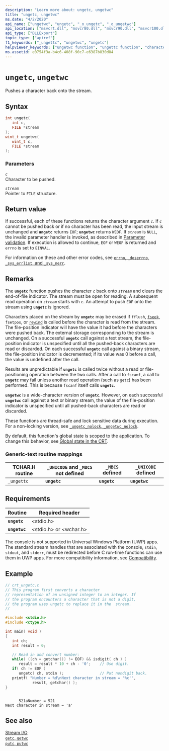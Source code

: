 ```yaml
---
description: "Learn more about: ungetc, ungetwc"
title: "ungetc, ungetwc"
ms.date: "4/2/2020"
api_name: ["ungetwc", "ungetc", "_o_ungetc", "_o_ungetwc"]
api_location: ["msvcrt.dll", "msvcr80.dll", "msvcr90.dll", "msvcr100.dll", "msvcr100_clr0400.dll", "msvcr110.dll", "msvcr110_clr0400.dll", "msvcr120.dll", "msvcr120_clr0400.dll", "ucrtbase.dll", "api-ms-win-crt-stdio-l1-1-0.dll", "api-ms-win-crt-private-l1-1-0.dll"]
api_type: ["DLLExport"]
topic_type: ["apiref"]
f1_keywords: ["_ungettc", "ungetwc", "ungetc"]
helpviewer_keywords: ["ungetwc function", "ungettc function", "characters, pushing back onto stream", "_ungettc function", "ungetc function"]
ms.assetid: e0754f3a-b4c6-408f-90c7-e6387b830d84
---
```

# `ungetc`, `ungetwc`

Pushes a character back onto the stream.

## Syntax

```C
int ungetc(
   int c,
   FILE *stream
);
wint_t ungetwc(
   wint_t c,
   FILE *stream
);
```

### Parameters

*`c`*\
Character to be pushed.

*`stream`*\
Pointer to `FILE` structure.

## Return value

If successful, each of these functions returns the character argument *`c`*. If *`c`* cannot be pushed back or if no character has been read, the input stream is unchanged and **`ungetc`** returns `EOF`; **`ungetwc`** returns `WEOF`. If *`stream`* is `NULL`, the invalid parameter handler is invoked, as described in [Parameter validation](../parameter-validation.md). If execution is allowed to continue, `EOF` or `WEOF` is returned and `errno` is set to `EINVAL`.

For information on these and other error codes, see [`errno`, `_doserrno`, `_sys_errlist`, and `_sys_nerr`](../errno-doserrno-sys-errlist-and-sys-nerr.md).

## Remarks

The **`ungetc`** function pushes the character *`c`* back onto *`stream`* and clears the end-of-file indicator. The stream must be open for reading. A subsequent read operation on *`stream`* starts with *`c`*. An attempt to push `EOF` onto the stream using **`ungetc`** is ignored.

Characters placed on the stream by **`ungetc`** may be erased if `fflush`, [`fseek`](fseek-fseeki64.md), `fsetpos`, or [`rewind`](rewind.md) is called before the character is read from the stream. The file-position indicator will have the value it had before the characters were pushed back. The external storage corresponding to the stream is unchanged. On a successful **`ungetc`** call against a text stream, the file-position indicator is unspecified until all the pushed-back characters are read or discarded. On each successful **`ungetc`** call against a binary stream, the file-position indicator is decremented; if its value was 0 before a call, the value is undefined after the call.

Results are unpredictable if **`ungetc`** is called twice without a read or file-positioning operation between the two calls. After a call to `fscanf`, a call to **`ungetc`** may fail unless another read operation (such as `getc`) has been performed. This is because `fscanf` itself calls **`ungetc`**.

**`ungetwc`** is a wide-character version of **`ungetc`**. However, on each successful **`ungetwc`** call against a text or binary stream, the value of the file-position indicator is unspecified until all pushed-back characters are read or discarded.

These functions are thread-safe and lock sensitive data during execution. For a non-locking version, see [`_ungetc_nolock`, `_ungetwc_nolock`](ungetc-nolock-ungetwc-nolock.md).

By default, this function's global state is scoped to the application. To change this behavior, see [Global state in the CRT](../global-state.md).

### Generic-text routine mappings

|TCHAR.H routine|`_UNICODE` and `_MBCS` not defined|`_MBCS` defined|`_UNICODE` defined|
|---------------------|------------------------------------|--------------------|-----------------------|
|`_ungettc`|**`ungetc`**|**`ungetc`**|**`ungetwc`**|

## Requirements

|Routine|Required header|
|-------------|---------------------|
|**`ungetc`**|\<stdio.h>|
|**`ungetwc`**|\<stdio.h> or \<wchar.h>|

The console is not supported in Universal Windows Platform (UWP) apps. The standard stream handles that are associated with the console, `stdin`, `stdout`, and `stderr`, must be redirected before C run-time functions can use them in UWP apps. For more compatibility information, see [Compatibility](../compatibility.md).

## Example

```C
// crt_ungetc.c
// This program first converts a character
// representation of an unsigned integer to an integer. If
// the program encounters a character that is not a digit,
// the program uses ungetc to replace it in the  stream.
//

#include <stdio.h>
#include <ctype.h>

int main( void )
{
   int ch;
   int result = 0;

   // Read in and convert number:
   while( ((ch = getchar()) != EOF) && isdigit( ch ) )
      result = result * 10 + ch - '0';    // Use digit.
   if( ch != EOF )
      ungetc( ch, stdin );                // Put nondigit back.
   printf( "Number = %d\nNext character in stream = '%c'",
            result, getchar() );
}
```

```Output

      521aNumber = 521
Next character in stream = 'a'
```

## See also

[Stream I/O](../stream-i-o.md)\
[`getc`, `getwc`](getc-getwc.md)\
[`putc`, `putwc`](putc-putwc.md)

